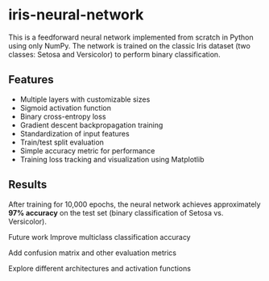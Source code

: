 # iris-neural-network
This is a feedforward neural network implemented from scratch in Python using only NumPy. The network is trained on the classic Iris dataset (two classes: Setosa and Versicolor) to perform binary classification.

## Features

- Multiple layers with customizable sizes
- Sigmoid activation function
- Binary cross-entropy loss
- Gradient descent backpropagation training
- Standardization of input features
- Train/test split evaluation
- Simple accuracy metric for performance
- Training loss tracking and visualization using Matplotlib

## Results

After training for 10,000 epochs, the neural network achieves approximately **97% accuracy** on the test set (binary classification of Setosa vs. Versicolor).


Future work
Improve multiclass classification accuracy

Add confusion matrix and other evaluation metrics

Explore different architectures and activation functions

